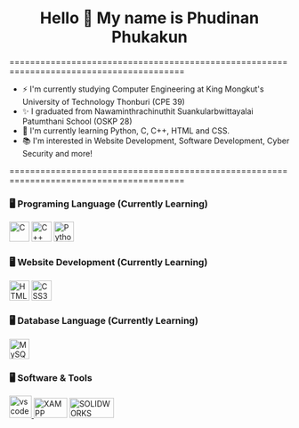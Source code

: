<div align="center">
  <h1>Hello 👋 My name is Phudinan Phukakun</h1>    
</div>

========================================================================================

* ⚡ I'm currently studying Computer Engineering at King Mongkut's University of Technology Thonburi (CPE 39)<br>
* ✨ I graduated from Nawaminthrachinuthit Suankularbwittayalai Patumthani School (OSKP 28)<br>
* 🌱 I'm currently learning Python, C, C++, HTML and CSS.<br>
* 📚 I'm interested in Website Development, Software Development, Cyber Security and more!<br>

========================================================================================


### 🖥 Programing Language (Currently Learning)

<p align="left">
<a href="https://docs.microsoft.com/en-us/cpp/?view=msvc-170" target="_blank" rel="noreferrer"><img src="https://raw.githubusercontent.com/danielcranney/readme-generator/main/public/icons/skills/c-colored.svg" width="36" height="36" alt="C" /></a>
<a href="https://docs.microsoft.com/en-us/cpp/?view=msvc-170" target="_blank" rel="noreferrer"><img src="https://raw.githubusercontent.com/danielcranney/readme-generator/main/public/icons/skills/cplusplus-colored.svg" width="36" height="36" alt="C++" /></a>
<a href="https://www.python.org/" target="_blank" rel="noreferrer"><img src="https://raw.githubusercontent.com/danielcranney/readme-generator/main/public/icons/skills/python-colored.svg" width="36" height="36" alt="Python" /></a>
</p>

### 🖥 Website Development (Currently Learning)
<a href="https://developer.mozilla.org/en-US/docs/Glossary/HTML5" target="_blank" rel="noreferrer"><img src="https://raw.githubusercontent.com/danielcranney/readme-generator/main/public/icons/skills/html5-colored.svg" width="36" height="36" alt="HTML5" /></a>
<a href="https://www.w3.org/TR/CSS/#css" target="_blank" rel="noreferrer"><img src="https://raw.githubusercontent.com/danielcranney/readme-generator/main/public/icons/skills/css3-colored.svg" width="36" height="36" alt="CSS3" /></a>

### 🖥 Database Language (Currently Learning)
<a href="https://www.mysql.com/" target="_blank" rel="noreferrer"><img src="https://raw.githubusercontent.com/danielcranney/readme-generator/main/public/icons/skills/mysql-colored.svg" width="36" height="36" alt="MySQL" /></a>

### 🖥 Software & Tools

<a href="https://code.visualstudio.com/" target="_blank" rel="noreferrer"> <img src="https://cdn.worldvectorlogo.com/logos/visual-studio-code-1.svg" alt="vscode" width="40" height="40"/> </a> <a href="https://git-scm.com/" target="_blank" rel="noreferrer"></a>
<a href="https://www.apachefriends.org/index.html" target="_blank"><img src="https://www.apachefriends.org/images/xampp-logo-ac950edf.svg" width="60" 
height="36" alt="XAMPP"/></a>
<a href="https://www.solidworks.com/" target="_blank"><img src="https://cdn.worldvectorlogo.com/logos/solidworks.svg" width="80" 
height="36" alt="SOLIDWORKS" /></a>
  


